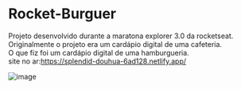 # Rocket-Burguer
Projeto desenvolvido durante a maratona explorer 3.0 da rocketseat.<br>
Originalmente o projeto era um cardápio digital de uma cafeteria.<br>
O que fiz foi um cardápio digital de uma hamburgueria.<br>
site no ar:https://splendid-douhua-6ad128.netlify.app/
 
![image](https://user-images.githubusercontent.com/92691384/184209437-acfb4c23-e0df-4eb5-9800-41c0563770c8.png)

 

